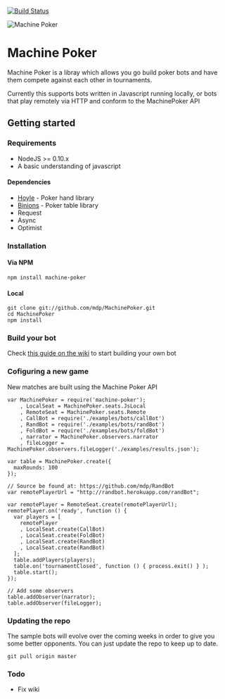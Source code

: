 [![Build Status](https://secure.travis-ci.org/mdp/MachinePoker.png)](http://travis-ci.org/mdp/MachinePoker)

![Machine
Poker](https://s3.amazonaws.com/img.mdp.im/MachinePokerLogo.png)
# Machine Poker

Machine Poker is a libray which allows you go build poker bots
and have them compete against each other in tournaments.

Currently this supports bots written in Javascript running locally,
or bots that play remotely via HTTP and conform to the MachinePoker API

## Getting started

### Requirements

- NodeJS >= 0.10.x
- A basic understanding of javascript

#### Dependencies

- [Hoyle](https://github.com/mdp/hoyle) - Poker hand library
- [Binions](https://github.com/mdp/binions) - Poker table library
- Request
- Async
- Optimist

### Installation

#### Via NPM

    npm install machine-poker

#### Local

    git clone git://github.com/mdp/MachinePoker.git
    cd MachinePoker
    npm install

### Build your bot

Check [this guide on the wiki](MachinePoker/wiki) to start building your own bot

### Cofiguring a new game

New matches are built using the Machine Poker API

    var MachinePoker = require('machine-poker');
        , LocalSeat = MachinePoker.seats.JsLocal
        , RemoteSeat = MachinePoker.seats.Remote
        , CallBot = require('./examples/bots/callBot')
        , RandBot = require('./examples/bots/randBot')
        , FoldBot = require('./examples/bots/foldBot')
        , narrator = MachinePoker.observers.narrator
        , fileLogger = MachinePoker.observers.fileLogger('./examples/results.json');

    var table = MachinePoker.create({
      maxRounds: 100
    });

    // Source be found at: https://github.com/mdp/RandBot
    var remotePlayerUrl = "http://randbot.herokuapp.com/randBot";

    var remotePlayer = RemoteSeat.create(remotePlayerUrl);
    remotePlayer.on('ready', function () {
      var players = [
        remotePlayer
        , LocalSeat.create(CallBot)
        , LocalSeat.create(FoldBot)
        , LocalSeat.create(RandBot)
        , LocalSeat.create(RandBot)
      ];
      table.addPlayers(players);
      table.on('tournamentClosed', function () { process.exit() } );
      table.start();
    });

    // Add some observers
    table.addObserver(narrator);
    table.addObserver(fileLogger);

### Updating the repo

The sample bots will evolve over the coming weeks in order to give you
some better opponents. You can just update the repo to keep up to date.

    git pull origin master

### Todo

- Fix wiki

